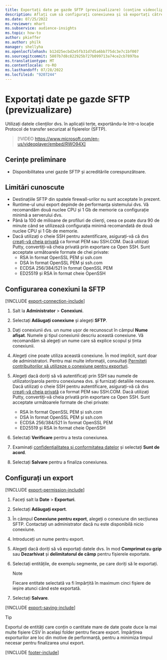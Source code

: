 ```yaml
---
title: Exportați date pe gazde SFTP (previzualizare) (conține videoclip)
description: Aflați cum să configurați conexiunea și să exportați către o locație SFTP.
ms.date: 07/25/2022
ms.reviewer: mhart
ms.subservice: audience-insights
ms.topic: how-to
author: pkieffer
ms.author: philk
manager: shellyha
ms.openlocfilehash: b12d25ecbd2e5fb31d7d5a6bb775dc3e7c1bf007
ms.sourcegitcommit: 5807b7d8c822925b727b099713a74ce2cb7897ba
ms.translationtype: MT
ms.contentlocale: ro-RO
ms.lasthandoff: 07/28/2022
ms.locfileid: "9207244"
---
```

# <a name="export-data-to-sftp-hosts-preview"></a>Exportați date pe gazde SFTP (previzualizare)

Utilizați datele clienților dvs. în aplicații terțe, exportându-le într-o locație Protocol de transfer securizat al fișierelor (SFTP).

> [!VIDEO https://www.microsoft.com/en-us/videoplayer/embed/RWO94X]

## <a name="prerequisites"></a>Cerințe preliminare

- Disponibilitatea unei gazde SFTP și acreditările corespunzătoare.

## <a name="known-limitations"></a>Limitări cunoscute

- Destinațiile SFTP din spatele firewall-urilor nu sunt acceptate în prezent.
- Runtime-ul unui export depinde de performanța sistemului dvs. Vă recomandăm două nuclee CPU și 1 Gb de memorie ca configurație minimă a serverului dvs.
- Până la 100 de milioane de profiluri de clienți, ceea ce poate dura 90 de minute când se utilizează configurația minimă recomandată de două nuclee CPU și 1 Gb de memorie.
- Dacă utilizați o cheie SSH pentru autentificare, asigurați-vă că dvs [creați-vă cheia privată](/azure/virtual-machines/linux/create-ssh-keys-detailed#basic-example) ca format PEM sau SSH.COM. Dacă utilizați Putty, convertiți-vă cheia privată prin exportare ca Open SSH. Sunt acceptate următoarele formate de chei private:
  - RSA în format OpenSSL PEM și ssh.com
  - DSA în format OpenSSL PEM și ssh.com
  - ECDSA 256/384/521 în format OpenSSL PEM
  - ED25519 și RSA în format cheie OpenSSH

## <a name="set-up-connection-to-sftp"></a>Configurarea conexiuni la SFTP

[!INCLUDE [export-connection-include](includes/export-connection-admn.md)]

1. Salt la **Administrator** > **Conexiuni**.

1. Selectați **Adăugați conexiune** și alegeți **SFTP**.

1. Dați conexiunii dvs. un nume ușor de recunoscut în câmpul **Nume afișat**. Numele și tipul conexiunii descriu această conexiune. Vă recomandăm să alegeți un nume care să explice scopul și ținta conexiunii.

1. Alegeți cine poate utiliza această conexiune. În mod implicit, sunt doar de administratori. Pentru mai multe informații, consultați [Permiteți contribuitorilor să utilizeze o conexiune pentru exporturi](connections.md#allow-contributors-to-use-a-connection-for-exports).

1. Alegeți dacă doriți să vă autentificați prin SSH sau numele de utilizator/parola pentru conexiunea dvs. și furnizați detaliile necesare. Dacă utilizați o cheie SSH pentru autentificare, asigurați-vă că dvs [creați-vă cheia privată](/azure/virtual-machines/linux/create-ssh-keys-detailed#basic-example) ca format PEM sau SSH.COM. Dacă utilizați Putty, convertiți-vă cheia privată prin exportare ca Open SSH. Sunt acceptate următoarele formate de chei private:
   - RSA în format OpenSSL PEM și ssh.com
   - DSA în format OpenSSL PEM și ssh.com
   - ECDSA 256/384/521 în format OpenSSL PEM
   - ED25519 și RSA în format cheie OpenSSH

1. Selectați **Verificare** pentru a testa conexiunea.

1. Examinați [confidențialitatea și conformitatea datelor](connections.md#data-privacy-and-compliance) și selectați **Sunt de acord**.

1. Selectați **Salvare** pentru a finaliza conexiunea.

## <a name="configure-an-export"></a>Configurați un export

[!INCLUDE [export-permission-include](includes/export-permission.md)]

1. Faceți salt la **Date** > **Exporturi**.

1. Selectați **Adăugați export**.

1. În câmpul **Conexiune pentru export**, alegeți o conexiune din secțiunea SFTP. Contactați un administrator dacă nu este disponibilă nicio conexiune.

1. Introduceți un nume pentru export.

1. Alegeți dacă doriți să vă exportați datele dvs. în mod **Comprimat cu gzip** sau **Dezarhivat** și **delimitatorul de câmp** pentru fișierele exportate.

1. Selectați entitățile, de exemplu segmente, pe care doriți să le exportați.

   > [!NOTE]
   > Fiecare entitate selectată va fi împărțită în maximum cinci fișiere de ieșire atunci când este exportată.

1. Selectați **Salvare**.

[!INCLUDE [export-saving-include](includes/export-saving.md)]

> [!TIP]
> Exportul de entități care conțin o cantitate mare de date poate duce la mai multe fișiere CSV în același folder pentru fiecare export. Împărțirea exporturilor are loc din motive de performanță, pentru a minimiza timpul necesar pentru finalizarea unui export.

[!INCLUDE [footer-include](includes/footer-banner.md)]
